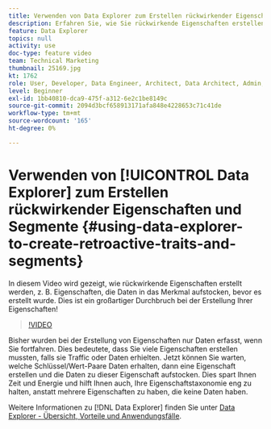 ```yaml
---
title: Verwenden von Data Explorer zum Erstellen rückwirkender Eigenschaften und Segmente
description: Erfahren Sie, wie Sie rückwirkende Eigenschaften erstellen, z. B. Eigenschaften, die Daten in das Merkmal aufstocken, bevor es erstellt wurde. Dies ist ein großartiger Durchbruch bei der Erstellung Ihrer Eigenschaften!
feature: Data Explorer
topics: null
activity: use
doc-type: feature video
team: Technical Marketing
thumbnail: 25169.jpg
kt: 1762
role: User, Developer, Data Engineer, Architect, Data Architect, Admin, Leader
level: Beginner
exl-id: 1bb40810-dca9-475f-a312-6e2c1be8149c
source-git-commit: 2094d3bcf658913171afa848e4228653c71c41de
workflow-type: tm+mt
source-wordcount: '165'
ht-degree: 0%

---
```


# Verwenden von [!UICONTROL Data Explorer] zum Erstellen rückwirkender Eigenschaften und Segmente {#using-data-explorer-to-create-retroactive-traits-and-segments}

In diesem Video wird gezeigt, wie rückwirkende Eigenschaften erstellt werden, z. B. Eigenschaften, die Daten in das Merkmal aufstocken, bevor es erstellt wurde. Dies ist ein großartiger Durchbruch bei der Erstellung Ihrer Eigenschaften!

>[!VIDEO](https://video.tv.adobe.com/v/327527/?quality=12&captions=ger)

Bisher wurden bei der Erstellung von Eigenschaften nur Daten erfasst, wenn Sie fortfahren. Dies bedeutete, dass Sie viele Eigenschaften erstellen mussten, falls sie Traffic oder Daten erhielten. Jetzt können Sie warten, welche Schlüssel/Wert-Paare Daten erhalten, dann eine Eigenschaft erstellen und die Daten zu dieser Eigenschaft aufstocken. Dies spart Ihnen Zeit und Energie und hilft Ihnen auch, Ihre Eigenschaftstaxonomie eng zu halten, anstatt mehrere Eigenschaften zu haben, die keine Daten haben.

Weitere Informationen zu [!DNL Data Explorer] finden Sie unter [Data Explorer - Übersicht, Vorteile und Anwendungsfälle](https://experiencecloud.adobe.com/resources/help/de_DE/aam/data-explorer.html).
